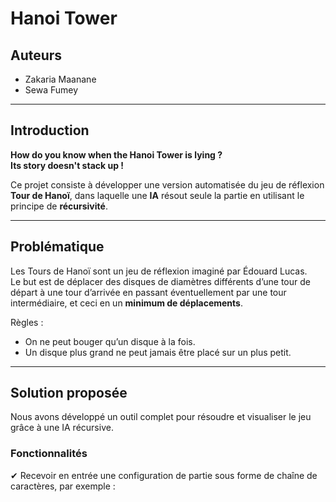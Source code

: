 # Hanoi Tower

## Auteurs

- Zakaria Maanane
- Sewa Fumey

---

## Introduction

**How do you know when the Hanoi Tower is lying ?  
Its story doesn't stack up !**

Ce projet consiste à développer une version automatisée du jeu de réflexion **Tour de Hanoï**, dans laquelle une **IA** résout seule la partie en utilisant le principe de **récursivité**.

---

## Problématique

Les Tours de Hanoï sont un jeu de réflexion imaginé par Édouard Lucas.  
Le but est de déplacer des disques de diamètres différents d’une tour de départ à une tour d’arrivée en passant éventuellement par une tour intermédiaire, et ceci en un **minimum de déplacements**.

Règles :
- On ne peut bouger qu’un disque à la fois.
- Un disque plus grand ne peut jamais être placé sur un plus petit.

---

## Solution proposée

Nous avons développé un outil complet pour résoudre et visualiser le jeu grâce à une IA récursive.

### Fonctionnalités

✔ Recevoir en entrée une configuration de partie sous forme de chaîne de caractères, par exemple :
